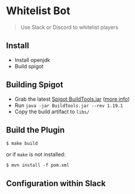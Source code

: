 # Whitelist Bot

> Use Slack or Discord to whitelist players

## Install

- Install openjdk
- Build spigot

## Building Spigot
- Grab the latest [Spigot BuildTools.jar](https://hub.spigotmc.org/jenkins/job/BuildTools/lastSuccessfulBuild/artifact/target/BuildTools.jar) ([more info](https://www.spigotmc.org/wiki/buildtools/))
- Run `java -jar BuildTools.jar --rev 1.19.1`
- Copy the build artifact to `libs/`

## Build the Plugin

```
$ make build
```

or if `make` is not installed:

```
$ mvn install -f pom.xml
```

## Configuration within Slack